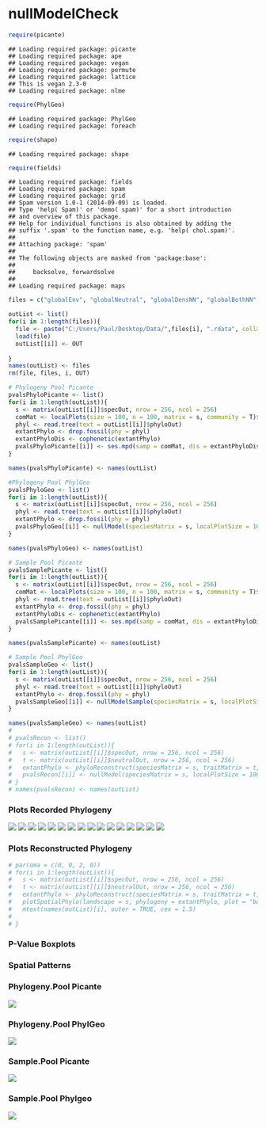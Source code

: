 # nullModelCheck


```r
require(picante)
```

```
## Loading required package: picante
## Loading required package: ape
## Loading required package: vegan
## Loading required package: permute
## Loading required package: lattice
## This is vegan 2.3-0
## Loading required package: nlme
```

```r
require(PhylGeo)
```

```
## Loading required package: PhylGeo
## Loading required package: foreach
```

```r
require(shape)
```

```
## Loading required package: shape
```

```r
require(fields)
```

```
## Loading required package: fields
## Loading required package: spam
## Loading required package: grid
## Spam version 1.0-1 (2014-09-09) is loaded.
## Type 'help( Spam)' or 'demo( spam)' for a short introduction 
## and overview of this package.
## Help for individual functions is also obtained by adding the
## suffix '.spam' to the function name, e.g. 'help( chol.spam)'.
## 
## Attaching package: 'spam'
## 
## The following objects are masked from 'package:base':
## 
##     backsolve, forwardsolve
## 
## Loading required package: maps
```

```r
files = c("globalEnv", "globalNeutral", "globalDensNN", "globalBothNN","local8Env", "local8Neutral", "local8DensNN", "local8BothNN", "local4Env", "local4Neutral", "local4DensNN", "local4BothNN","local8BothWide","local8DensWide", "local4BothWide","local4DensWide")

outList <- list()
for(i in 1:length(files)){
  file <- paste("C:/Users/Paul/Desktop/Data/",files[i], ".rdata", collapse="", sep="")
  load(file)
  outList[[i]] <- OUT
   
}
names(outList) <- files
rm(file, files, i, OUT)
```


```r
# Phylogeny Pool Picante 
pvalsPhyloPicante <- list()
for(i in 1:length(outList)){
  s <- matrix(outList[[i]]$specOut, nrow = 256, ncol = 256)
  comMat <- localPlots(size = 100, n = 100, matrix = s, community = T)$communityTable
  phyl <- read.tree(text = outList[[i]]$phyloOut)
  extantPhylo <- drop.fossil(phy = phyl)
  extantPhyloDis <- cophenetic(extantPhylo)
  pvalsPhyloPicante[[i]] <- ses.mpd(samp = comMat, dis = extantPhyloDis, null.model = "phylogeny.pool", abundance.weighted = TRUE, runs = 1000)$mpd.obs.p
}

names(pvalsPhyloPicante) <- names(outList)

#Phylogeny Pool PhylGeo
pvalsPhyloGeo <- list()
for(i in 1:length(outList)){
  s <- matrix(outList[[i]]$specOut, nrow = 256, ncol = 256)
  phyl <- read.tree(text = outList[[i]]$phyloOut)
  extantPhylo <- drop.fossil(phy = phyl)
  pvalsPhyloGeo[[i]] <- nullModel(speciesMatrix = s, localPlotSize = 100, phylogeny = extantPhylo, numberOfPlots = 100,repetitions = 1000)
}

names(pvalsPhyloGeo) <- names(outList)

# Sample Pool Picante
pvalsSamplePicante <- list()
for(i in 1:length(outList)){
  s <- matrix(outList[[i]]$specOut, nrow = 256, ncol = 256)
  comMat <- localPlots(size = 100, n = 100, matrix = s, community = T)$communityTable
  phyl <- read.tree(text = outList[[i]]$phyloOut)
  extantPhylo <- drop.fossil(phy = phyl)
  extantPhyloDis <- cophenetic(extantPhylo)
  pvalsSamplePicante[[i]] <- ses.mpd(samp = comMat, dis = extantPhyloDis, null.model = "sample.pool", abundance.weighted = TRUE, runs = 1000)$mpd.obs.p
}

names(pvalsSamplePicante) <- names(outList)

# Sample Pool PhylGeo
pvalsSampleGeo <- list()
for(i in 1:length(outList)){
  s <- matrix(outList[[i]]$specOut, nrow = 256, ncol = 256)
  phyl <- read.tree(text = outList[[i]]$phyloOut)
  extantPhylo <- drop.fossil(phy = phyl)
  pvalsSampleGeo[[i]] <- nullModelSample(speciesMatrix = s, localPlotSize = 100, phylogeny = extantPhylo, numberOfPlots = 100,repetitions = 1000)
}

names(pvalsSampleGeo) <- names(outList)
# 
# pvalsRecon <- list()
# for(i in 1:length(outList)){
#   s <- matrix(outList[[i]]$specOut, nrow = 256, ncol = 256)
#   t <- matrix(outList[[i]]$neutralOut, nrow = 256, ncol = 256)
#   extantPhylo <- phyloReconstruct(speciesMatrix = s, traitMatrix = t, "ward.D2")
#   pvalsRecon[[i]] <- nullModel(speciesMatrix = s, localPlotSize = 100, phylogeny = extantPhylo, numberOfPlots = 650,repetitions = 1000)
# }
# names(pvalsRecon) <- names(outList)
```

### Plots Recorded Phylogeny
![](nullModelCheck_files/figure-html/plotting_recorded_phylogeny_and_landscape-1.png) ![](nullModelCheck_files/figure-html/plotting_recorded_phylogeny_and_landscape-2.png) ![](nullModelCheck_files/figure-html/plotting_recorded_phylogeny_and_landscape-3.png) ![](nullModelCheck_files/figure-html/plotting_recorded_phylogeny_and_landscape-4.png) ![](nullModelCheck_files/figure-html/plotting_recorded_phylogeny_and_landscape-5.png) ![](nullModelCheck_files/figure-html/plotting_recorded_phylogeny_and_landscape-6.png) ![](nullModelCheck_files/figure-html/plotting_recorded_phylogeny_and_landscape-7.png) ![](nullModelCheck_files/figure-html/plotting_recorded_phylogeny_and_landscape-8.png) ![](nullModelCheck_files/figure-html/plotting_recorded_phylogeny_and_landscape-9.png) ![](nullModelCheck_files/figure-html/plotting_recorded_phylogeny_and_landscape-10.png) ![](nullModelCheck_files/figure-html/plotting_recorded_phylogeny_and_landscape-11.png) ![](nullModelCheck_files/figure-html/plotting_recorded_phylogeny_and_landscape-12.png) ![](nullModelCheck_files/figure-html/plotting_recorded_phylogeny_and_landscape-13.png) ![](nullModelCheck_files/figure-html/plotting_recorded_phylogeny_and_landscape-14.png) ![](nullModelCheck_files/figure-html/plotting_recorded_phylogeny_and_landscape-15.png) ![](nullModelCheck_files/figure-html/plotting_recorded_phylogeny_and_landscape-16.png) 

### Plots Reconstructed Phylogeny

```r
# par(oma = c(0, 0, 2, 0))
# for(i in 1:length(outList)){
#   s <- matrix(outList[[i]]$specOut, nrow = 256, ncol = 256)
#   t <- matrix(outList[[i]]$neutralOut, nrow = 256, ncol = 256)
#   extantPhylo <- phyloReconstruct(speciesMatrix = s, traitMatrix = t, "ward.D")
#   plotSpatialPhylo(landscape = s, phylogeny = extantPhylo, plot = "both")
#   mtext(names(outList)[i], outer = TRUE, cex = 1.5)
#   
# }
```

### P-Value Boxplots


### Spatial Patterns


### Phylogeny.Pool Picante

![](nullModelCheck_files/figure-html/pValue_matrix-1.png) 
### Phylogeny.Pool PhylGeo
![](nullModelCheck_files/figure-html/unnamed-chunk-1-1.png) 
### Sample.Pool Picante
![](nullModelCheck_files/figure-html/unnamed-chunk-2-1.png) 
### Sample.Pool Phylgeo
![](nullModelCheck_files/figure-html/unnamed-chunk-3-1.png) 

